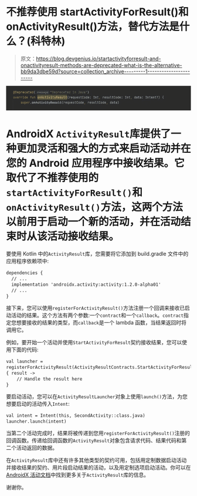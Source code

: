 # 不推荐使用 startActivityForResult()和 onActivityResult()方法，替代方法是什么？(科特林)

> 原文：<https://blog.devgenius.io/startactivityforresult-and-onactivityresult-methods-are-deprecated-what-is-the-alternative-bb9da3dbe59d?source=collection_archive---------1----------------------->

![](img/da0b622c73ebc7a1da7dc55287fb6cc2.png)

# AndroidX `ActivityResult`库提供了一种更加灵活和强大的方式来启动活动并在您的 Android 应用程序中接收结果。它取代了不推荐使用的`startActivityForResult()`和`onActivityResult()`方法，这两个方法以前用于启动一个新的活动，并在活动结束时从该活动接收结果。

要使用 Kotlin 中的`ActivityResult`库，您需要将它添加到 build.gradle 文件中的应用程序依赖项中:

```
dependencies {
  // ...
  implementation 'androidx.activity:activity:1.2.0-alpha01'
  // ...
}
```

接下来，您可以使用`registerForActivityResult()`方法注册一个回调来接收已启动活动的结果。这个方法有两个参数:一个`contract`和一个`callback`。`contract`指定您想要接收的结果的类型，而`callback`是一个 lambda 函数，当结果返回时将调用它。

例如，要开始一个活动并使用`StartActivityForResult`契约接收结果，您可以使用下面的代码:

```
val launcher = registerForActivityResult(ActivityResultContracts.StartActivityForResult()) { result ->
    // Handle the result here
}
```

要启动活动，您可以在`ActivityResultLauncher`对象上使用`launch()`方法，为您想要启动的活动传入`Intent`:

```
val intent = Intent(this, SecondActivity::class.java)
launcher.launch(intent)
```

当第二个活动完成时，结果将被传递到您用`registerForActivityResult()`注册的回调函数。传递给回调函数的`ActivityResult`对象包含请求代码、结果代码和第二个活动返回的数据。

在`ActivityResult`库中还有许多其他类型的契约可用，包括用定制数据启动活动并接收结果的契约、用片段启动结果的活动，以及用定制选项启动活动。你可以在 [AndroidX 活动文档](https://developer.android.com/jetpack/androidx/releases/activity)中找到更多关于`ActivityResult`库的信息。

谢谢你。